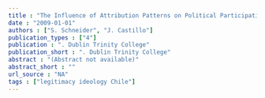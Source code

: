 ```yaml
---
title : "The Influence of Attribution Patterns on Political Participation in Comparative Perspective"
date : "2009-01-01"
authors : ["S. Schneider", "J. Castillo"]
publication_types : ["4"]
publication : ". Dublin Trinity College"
publication_short : ". Dublin Trinity College"
abstract : "(Abstract not available)"
abstract_short : ""
url_source : "NA"
tags : ["legitimacy ideology Chile"]
---
```

